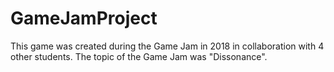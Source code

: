 # GameJamProject

This game was created during the Game Jam in 2018 in collaboration with 4 other students.
The topic of the Game Jam was "Dissonance".
